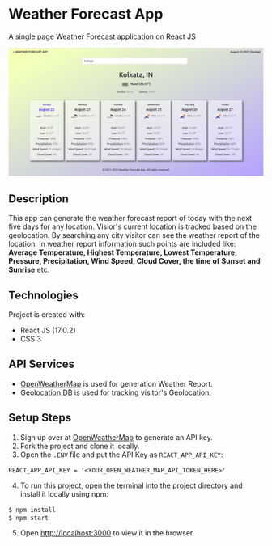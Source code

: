 # Weather Forecast App
A single page Weather Forecast application on React JS

![Screenshot](https://github.com/aniketmazumdar/react-weather-forecast-app/blob/main/src/assets/img/screenshot.png?raw=true)

## Description
This app can generate the weather forecast report of today with the next five days for any location. Visior's current location is tracked based on the geolocation. By searching any city visitor can see the weather report of the location. In weather report information such points are included like: **Average Temperature, Highest Temperature, Lowest Temperature, Pressure, Precipitation, Wind Speed, Cloud Cover, the time of Sunset and Sunrise** etc.


## Technologies
Project is created with:
* React JS (17.0.2)
* CSS 3


## API Services
* [OpenWeatherMap](https://openweathermap.org/api) is used for generation Weather Report.
* [Geolocation DB](https://geolocation-db.com/) is used for tracking visitor's Geolocation.


## Setup Steps
1. Sign up over at [OpenWeatherMap](https://openweathermap.org/api) to generate an API key.
2. Fork the project and clone it locally.
3. Open the `.ENV` file and put the API Key as `REACT_APP_API_KEY`:

```
REACT_APP_API_KEY = '<YOUR_OPEN_WEATHER_MAP_API_TOKEN_HERE>'
```
4. To run this project, open the terminal into the project directory and install it locally using npm:

```
$ npm install
$ npm start
```
5. Open [http://localhost:3000](http://localhost:3000) to view it in the browser.
